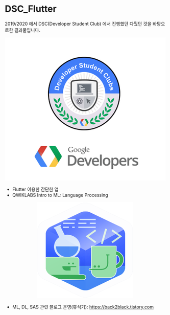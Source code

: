 # DSC_Flutter

2019/2020 에서 DSC(Developer Student Club) 에서 진행했던  다뤘던 것을 바탕으로한 결과물입니다.
<div align="center">
  <img src='img/dsc.png' />
</div>

- Flutter 이용한 간단한 앱 
-  QWIKLABS Intro to ML: Language Processing
<div align="center">
  <img src='img/qwik.png' width="300" height="300" >
</div>

- ML, DL, SAS 관련 블로그 운영(휴식기): https://back2black.tistory.com

